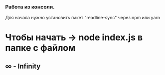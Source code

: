 ### Работа из консоли. 
Для начала нужно установить пакет "readline-sync" через npm или yarn 

# Чтобы начать -> node index.js в папке с файлом

## ∞ - Infinity
